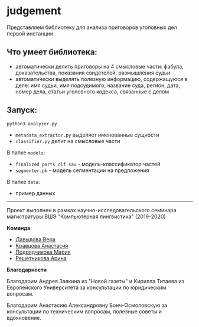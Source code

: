# judgement

Представляем библиотеку для анализа приговоров уголовных дел первой инстанции.

## Что умеет библиотека:
- автоматически делить приговоры на 4 смысловые части: фабула, доказательства, показания свидетелей, размышления судьи
- автоматически выделять полезную информацию, содержащуюся в деле: имя судьи, имя подсудимого, название суда, регион, дата, номер дела, статьи уголовного кодекса, связанные с делом

## Запуск:
```
python3 analyzer.py
```

- `metadata_extractor.py` выделяет именованные сущности
- `classifier.py` делит на смысловые части

В папке `models`:
- `finalized_parts_clf.sav` - модель-классификатор частей
- `segmenter.pk` - модель сегментации на предложения

В папке `data`:
- пример данных

-----

Проект выполнен в рамках научно-исследовательского семинара магистратуры ВШЭ "Компьютерная лингвистика" (2019-2020)

**Команда**:
- [Давыдова Вера](https://github.com/Veranchos)
- [Кравцова Анастасия](https://github.com/AnastasijaKravtsova)
- [Подрядчикова Мария](https://github.com/laidhimonthegreen)
- [Решетникова Арина](https://github.com/jackashore)

**Благодарности**

Благодарим Андрея Заякина из "Новой газеты" и Кирилла Титаева из Европейского Университета за консультации по юридическим вопросам.

Благодарим Анастасию Александровну Бонч-Осмоловскую за консультации по техническим вопросам, полезные советы и вдохновение.
